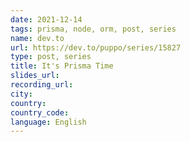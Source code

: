 ```yaml
---
date: 2021-12-14
tags: prisma, node, orm, post, series
name: dev.to
url: https://dev.to/puppo/series/15827
type: post, series
title: It's Prisma Time
slides_url:
recording_url:
city:
country:
country_code:
language: English
---
```

